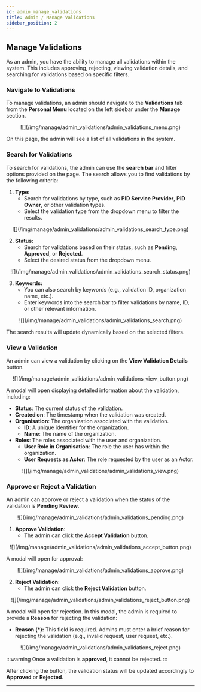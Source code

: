 ```yaml
---
id: admin_manage_validations
title: Admin / Manage Validations
sidebar_position: 2
---
```


## Manage Validations

As an admin, you have the ability to manage all validations within the system. This includes approving, rejecting, viewing validation details, and searching for validations based on specific filters.

### Navigate to Validations

To manage validations, an admin should navigate to the **Validations** tab from the **Personal Menu** located on the left sidebar under the **Manage** section.

<p align="center">
  ![](/img/manage/admin_validations/admin_validations_menu.png)
</p>

On this page, the admin will see a list of all validations in the system.

### Search for Validations

To search for validations, the admin can use the **search bar** and filter options provided on the page. The search allows you to find validations by the following criteria:

1. **Type:**
   - Search for validations by type, such as **PID Service Provider**, **PID Owner**, or other validation types.
   - Select the validation type from the dropdown menu to filter the results.

<p align="center">
  ![](/img/manage/admin_validations/admin_validations_search_type.png)
</p>

2. **Status:**
   - Search for validations based on their status, such as **Pending**, **Approved**, or **Rejected**.
   - Select the desired status from the dropdown menu.

<p align="center">
  ![](/img/manage/admin_validations/admin_validations_search_status.png)
</p>

3. **Keywords:**
   - You can also search by keywords (e.g., validation ID, organization name, etc.).
   - Enter keywords into the search bar to filter validations by name, ID, or other relevant information.

<p align="center">
  ![](/img/manage/admin_validations/admin_validations_search.png)
</p>

The search results will update dynamically based on the selected filters.

### View a Validation

An admin can view a validation by clicking on the **View Validation Details** button.

<p align="center">
  ![](/img/manage/admin_validations/admin_validations_view_button.png)
</p>

A modal will open displaying detailed information about the validation, including:

- **Status**: The current status of the validation.
- **Created on**: The timestamp when the validation was created.
- **Organisation**: The organization associated with the validation.
   - **ID**: A unique identifier for the organization.
   - **Name**: The name of the organization.
- **Roles**: The roles associated with the user and organization.
   - **User Role in Organisation**: The role the user has within the organization.
   - **User Requests as Actor**: The role requested by the user as an Actor.

<p align="center">
  ![](/img/manage/admin_validations/admin_validations_view.png)
</p>

### Approve or Reject a Validation

An admin can approve or reject a validation when the status of the validation is **Pending Review**.

<p align="center">
  ![](/img/manage/admin_validations/admin_validations_pending.png)
</p>

1. **Approve Validation**:
    - The admin can click the **Accept Validation** button.

<p align="center">
  ![](/img/manage/admin_validations/admin_validations_accept_button.png)
</p>

A modal will open for approval:

<p align="center">
  ![](/img/manage/admin_validations/admin_validations_approve.png)
</p>

2. **Reject Validation**:
    - The admin can click the **Reject Validation** button.

<p align="center">
  ![](/img/manage/admin_validations/admin_validations_reject_button.png)
</p>

A modal will open for rejection. In this modal, the admin is required to provide a **Reason** for rejecting the validation:
- **Reason (*):** This field is required. Admins must enter a brief reason for rejecting the validation (e.g., invalid request, user request, etc.).

<p align="center">
  ![](/img/manage/admin_validations/admin_validations_reject.png)
</p>

:::warning
Once a validation is **approved**, it cannot be rejected.
:::

After clicking the button, the validation status will be updated accordingly to **Approved** or **Rejected**.

---